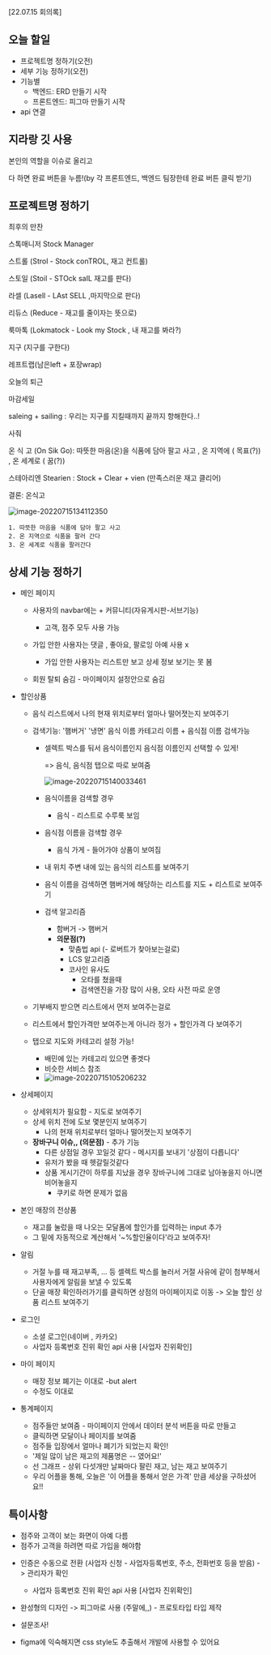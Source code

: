 [22.07.15 회의록]



## 오늘 할일

- 프로젝트명 정하기(오전)
- 세부 기능 정하기(오전)
- 기능별
  - 백엔드: ERD 만들기 시작
  - 프론트엔드: 피그마 만들기 시작
- api 연결



## 지라랑 깃 사용

본인의 역할을 이슈로 올리고 

다 하면 완료 버튼을 누름!(by 각 프론트엔드, 백엔드 팀장한테 완료 버튼 클릭 받기)



## 프로젝트명 정하기

최후의 만찬

스톡매니저 Stock Manager

스트롤 (Strol - Stock conTROL, 재고 컨트롤)

스토일 (Stoil - STOck saIL 재고를 판다)

라셀 (Lasell - LAst SELL ,마지막으로 판다)

리듀스 (Reduce - 재고를 줄이자는 뜻으로)

룩마톡 (Lokmatock - Look my Stock , 내 재고를 봐라?)

지구 (지구를 구한다)

레프트랩(남은left + 포장wrap)

오늘의 퇴근

마감세일

saleing + sailing : 우리는 지구를 지킬때까지 끝까지 항해한다..!

사줘

온 식 고 (On Sik Go): 따뜻한 마음(온)을 식품에 담아 팔고 사고 , 온 지역에 ( 목표(?)) , 온 세계로 ( 꿈(?))

스테아리엔 Stearien  : Stock + Clear + vien (만족스러운 재고 클리어)



결론: 온식고

![image-20220715134112350](day8.assets/image-20220715134112350.png)

```
1. 따뜻한 마음을 식품에 담아 팔고 사고
2. 온 지역으로 식품을 팔러 간다
3. 온 세계로 식품을 팔러간다
```



## 상세 기능 정하기

* 메인 페이지

  * 사용자의 navbar에는 + 커뮤니티(자유게시판-서브기능)
    * 고객, 점주 모두 사용 가능

  * 가입 안한 사용자는 댓글 , 좋아요, 팔로잉 아예 사용 x
    * 가입 안한 사용자는 리스트만 보고 상세 정보 보기는 못 봄

  * 회원 탈퇴 숨김 - 마이페이지 설정안으로 숨김

* 할인상품

  * 음식 리스트에서 나의 현재 위치로부터 얼마나 떨어졋는지 보여주기

  * 검색기능: '햄버거' '냉면' 음식 이름 카테고리 이름 + 음식점 이름 검색가능 

    * 셀렉트 박스를 둬서 음식이름인지 음식점 이름인지 선택할 수 있게!

      => 음식, 음식점 탭으로 따로 보여줌

      ![image-20220715140033461](day8.assets/image-20220715140033461.png)

    * 음식이름을 검색할 경우

      * 음식 - 리스트로 수루룩 보임

    * 음식점 이름을 검색할 경우

      * 음식 가게 - 들어가야 상품이 보여짐

    * 내 위치 주변 내에 있는 음식의 리스트를 보여주기

    * 음식 이름을 검색하면 햄버거에 해당하는 리스트를 지도 + 리스트로 보여주기

    * 검색 알고리즘 

      * 함버거 -> 햄버거
      * **의문점(?)**
        * 맞춤법 api (- 로버트가 찾아보는걸로)
        * LCS 알고리즘
        * 코사인 유사도
          * 오타를 쳤을때 
          * 검색엔진을 가장 많이 사용, 오타 사전 따로 운영

  * 기부배지 받으면 리스트에서 먼저 보여주는걸로 

  * 리스트에서 할인가격만 보여주는게 아니라 정가 + 할인가격 다 보여주기

  * 탭으로 지도와 카테고리 설정 가능!

    * 배민에 있는 카테고리 있으면 좋겟다
    * 비슷한 서비스 참조
    * ![image-20220715105206232](day8.assets/image-20220715105206232.png)

* 상세페이지
  * 상세위치가 필요함 - 지도로 보여주기
  * 상세 위치 전에 도보 몇분인지 보여주기
    * 나의 현재 위치로부터 얼마나 떨어졋는지 보여주기
  * **장바구니 이슈,, (의문점)** - 추가 기능
    * 다른 상점일 경우 꼬일것 같다 - 메시지를 보내기 '상점이 다릅니다'
    * 유저가 봤을 때 헷갈릴것같다
    * 상품 게시기간이 하루를 지났을 경우 장바구니에 그대로 남아놓을지 아니면 비어놓을지
      * 쿠키로 하면 문제가 없음
  
* 본인 매장의 전상품
  * 재고를 눌렀을 때 나오는 모달폼에 할인가를 입력하는 input 추가
  * 그 밑에 자동적으로 계산해서 '~%할인율이다'라고 보여주자!
  
* 알림
  * 거절 누를 때 재고부족, ... 등 셀렉트 박스를 눌러서 거절 사유에 같이 첨부해서 사용자에게 알림을 보낼 수 있도록
  * 단골 매장 확인하러가기를 클릭하면 상점의 마이페이지로 이동 -> 오늘 할인 상품 리스트 보여주기 
  
* 로그인
  * 소셜 로그인(네이버 , 카카오)
  * 사업자 등록번호 진위 확인 api 사용 [사업자 진위확인]
  
* 마이 페이지
  * 매장 정보 폐기는 이대로 -but alert
  * 수정도 이대로 

* 통계페이지 
  * 점주들만 보여줌 - 마이페이지 안에서 데이터 분석 버튼을 따로 만들고
  * 클릭하면 모달이나 페이지를 보여줌
  * 점주들 입장에서 얼마나 폐기가 되었는지 확인!
  * '제일 많이 남은 재고의 제품명은 -- 였어요!'
  * 선 그래프 - 상위 다섯개만 날짜마다 팔린 재고, 남는 재고 보여주기
  * 우리 어플을 통해, 오늘은  '이 어플을 통해서 얻은 가격' 만큼 세상을 구하셨어요!! 



## 특이사항

- 점주와 고객이 보는 화면이 아예 다름
- 점주가 고객을 하려면 따로 가입을 해야함

* 인증은 수동으로 전환 (사업자 신청 - 사업자등록번호, 주소, 전화번호 등을 받음) -> 관리자가 확인
  * 사업자 등록번호 진위 확인 api 사용 [사업자 진위확인]

* 완성형의 디자인 -> 피그마로 사용 (주말에,,) - 프로토타입 타입 제작
* 설문조사!

* figma에 익숙해지면 css style도 추출해서 개발에 사용할 수 있어요